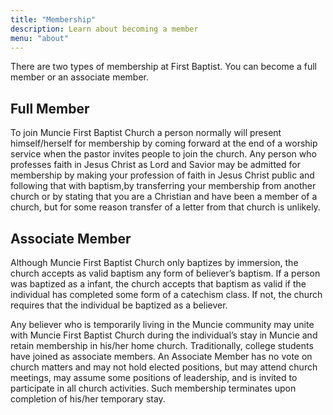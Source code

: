 ```yaml
---
title: "Membership"
description: Learn about becoming a member
menu: "about"
---
```


There are two types of membership at First Baptist. You can become a full member or an associate member. 

## Full Member

To join Muncie First Baptist Church a person normally will present himself/herself for membership by coming forward at the end of a worship service when the pastor invites people to join the church. Any person who professes faith in Jesus Christ as Lord and Savior may be admitted for membership by making your profession of faith in Jesus Christ public and following that with baptism,by transferring your membership from another church or by stating that you are a Christian and have been a member of a church, but for some reason transfer of a letter from that church is unlikely.

## Associate Member

Although Muncie First Baptist Church only baptizes by immersion, the church accepts as valid baptism any form of believer’s baptism. If a person was baptized as a infant, the church accepts that baptism as valid if the individual has completed some form of a catechism class. If not, the church requires that the individual be baptized as a believer.

Any believer who is temporarily living in the Muncie community may unite with Muncie First Baptist Church during the individual’s stay in Muncie and retain membership in his/her home church. Traditionally, college students have joined as associate members. An Associate Member has no vote on church matters and may not hold elected positions, but may attend church meetings, may assume some positions of leadership, and is invited to participate in all church activities. Such membership terminates upon completion of his/her temporary stay.

